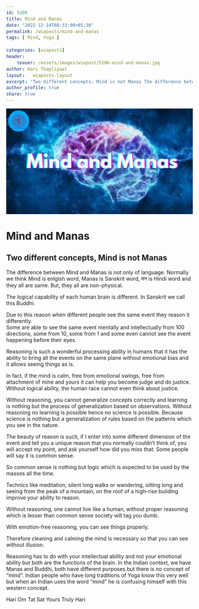 ```yaml
---
id: 5206 
title: Mind and Manas    
date: "2022-12-14T08:33:00+05:30"    
permalink: /wiaposts/mind-and-manas    
tags: [ Mind, Yoga ]     
    
categories: [wiaposts] 
header:    
    teaser: /assets/images/wiapost/5206-mind-and-manas.jpg    
author: Hari Thapliyaal     
layout:   wiaposts-layout
excerpt: "Two different concepts, Mind is not Manas The difference between Mind and Manas is not only of language. Normally we think Mind is enlgish word, Manas is Sanskrit word, मन is Hindi word and they all are same. But,"
author_profile: true     
share: true     
---
```

![Classical Literature](/assets/images/wiapost/5206-mind-and-manas.jpg )    
    
# Mind and Manas    
    
## Two different concepts, Mind is not Manas    
    
The difference between Mind and Manas is not only of language. Normally we think Mind is enlgish word, Manas is Sanskrit word, मन is Hindi word and they all are same. But, they all are non-physical.

The logical capability of each human brain is different. In Sanskrit we call this Buddhi.

Due to this reason when different people see the same event they reason it differently.    
Some are able to see the same event mentally and intellectually from 100 directions, some from 10, some from 1 and some even cannot see the event happening before their eyes.    
    
Reasoning is such a wonderful processing ability in humans that it has the ability to bring all the events on the same plane without emotional bias and it allows seeing things as is.    
    
In fact, if the mind is calm, free from emotional swings, free from attachment of mine and yours it can help you become judge and do justice. Without logical ability, the human race cannot even think about justice.    
    
Without reasoning, you cannot generalize concepts correctly and learning is nothing but the process of generalization based on observations. Without reasoning no learning is possible hence no science is possible. Because science is nothing but a generalization of rules based on the patterns which you see in the nature.    
    
The beauty of reason is such, if I enter into some different dimension of the event and tell you a unique reason that you normally couldn’t think of, you will accept my point, and ask yourself how did you miss that. Some people will say it is common sense.    
    
So common sense is nothing but logic which is expected to be used by the masses all the time.    
    
Technics like meditation, silent long walks or wandering, sitting long and seeing from the peak of a mountain, on the roof of a high-rise building improve your ability to reason.     
    
Without reasoning, one cannot live like a human, without proper reasoning which is lesser than common sense society will tag you dumb.    
    
With emotion-free reasoning, you can see things properly.    
    
Therefore cleaning and calming the mind is necessary so that you can see without illusion.    
    
Reasoning has to do with your intellectual ability and not your emotional ability but both are the functions of the brain. In the Indian context, we have Manas and Buddhi, both have different purposes but there is no concept of “mind”. Indian people who have long traditions of Yoga know this very well but when an Indian uses the word “mind” he is confusing himself with this western concept.     

Hari Om Tat Sat
Yours Truly Hari